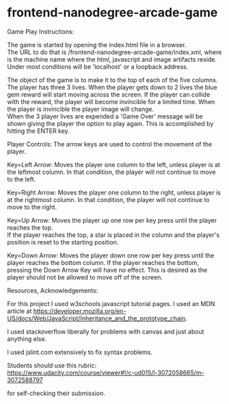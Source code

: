 frontend-nanodegree-arcade-game
===============================
Game Play Instructions:

The game is started by opening the index.html file in a browser.  
The URL to do that is  <hostname>/frontend-nanodegree-arcade-game/index.xml, 
where <hostname> is the machine name where the html, javascript and image 
artifacts reside.  Under most conditions <hostname> will be 'localhost' 
or a loopback address.

The object of the game is to make it to the top of each of the five columns.
The player has three 3 lives. When the player gets down to 2 lives the 
blue gem reward will start moving across the screen.  If the player can 
collide with the reward, the player will become invincible for a limited 
time.   When the player is invincible the player image will change.  
When the 3 player lives are expended a 'Game Over' message will be 
shown giving the player the option to play again.  This is accomplished 
by hitting the ENTER key.

Player Controls:
The arrow keys are used to control the movement of the player.

Key=Left Arrow: Moves the player one column to the left, unless player is at the leftmost column.
In that condition, the player will not continue to move to the left.

Key=Right Arrow: Moves the player one column to the right, unless player is at the rightmost column.
In that condition, the player will not continue to move to the right.

Key=Up Arrow:  Moves the player up one row per key press until the player reaches the top.  
If the player reaches the top, a star is placed in the column and the player's position
is reset to the starting position.

Key=Down Arrow:  Moves the player down one row per key press until the player reaches the bottom
column.  If the player reaches the bottom, pressing the Down Arrow Key will have no effect.   This
is desired as the player should not be allowed to move off of the screen.


Resources, Acknowledgements:

For this project I used w3schools javascript tutorial pages.   I used an MDN
article at https://developer.mozilla.org/en-US/docs/Web/JavaScript/Inheritance_and_the_prototype_chain.

I used stackoverflow liberally for problems with canvas and just about anything
else.

I used jslint.com extensively to fix syntax problems.





Students should use this rubric: https://www.udacity.com/course/viewer#!/c-ud015/l-3072058665/m-3072588797

for self-checking their submission.

